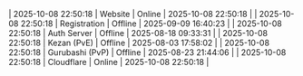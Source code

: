 | 2025-10-08 22:50:18 | Website | Online | 2025-10-08 22:50:18 |
| 2025-10-08 22:50:18 | Registration | Offline | 2025-09-09 16:40:23 |
| 2025-10-08 22:50:18 | Auth Server | Offline | 2025-08-18 09:33:31 |
| 2025-10-08 22:50:18 | Kezan (PvE) | Offline | 2025-08-03 17:58:02 |
| 2025-10-08 22:50:18 | Gurubashi (PvP) | Offline | 2025-08-23 21:44:06 |
| 2025-10-08 22:50:18 | Cloudflare | Online | 2025-10-08 22:50:18 |
